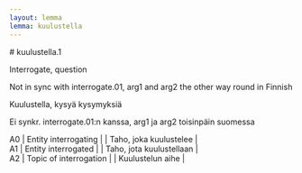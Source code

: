 ```yaml
---
layout: lemma
lemma: kuulustella
---
```


<div class="sense">
# <span class="sensename">kuulustella.1</span>

<span class="description">Interrogate, question</span>

Not in sync with interrogate.01, arg1 and arg2 the other way round in Finnish

<span class="description">Kuulustella, kysyä kysymyksiä</span>

Ei synkr. interrogate.01:n kanssa, arg1 ja arg2 toisinpäin suomessa

A0 | Entity interrogating |   | Taho, joka kuulustelee |  
A1 | Entity interrogated |   | Taho, jota kuulustellaan |  
A2 | Topic of interrogation |   | Kuulustelun aihe |  

</div>

